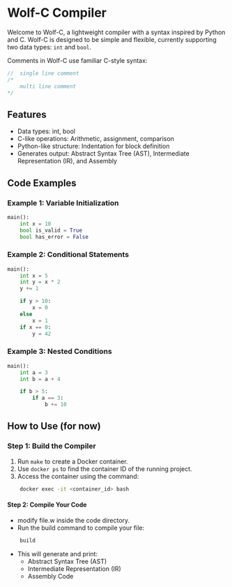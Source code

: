 
# Wolf-C Compiler

Welcome to Wolf-C, a lightweight compiler with a syntax inspired by Python and C. Wolf-C is designed to be simple and flexible, currently supporting two data types: `int` and `bool`.

Comments in Wolf-C use familiar C-style syntax:
```c
//  single line comment
/*
    multi line comment
*/
```

## Features
+ Data types: int, bool
+ C-like operations: Arithmetic, assignment, comparison
+ Python-like structure: Indentation for block definition
+ Generates output: Abstract Syntax Tree (AST), Intermediate Representation (IR), and Assembly

## Code Examples
### Example 1: Variable Initialization
```python
main():
    int x = 10
    bool is_valid = True
    bool has_error = False
```

### Example 2: Conditional Statements
```python
main():
    int x = 5
    int y = x * 2
    y += 1

    if y > 10:
        x = 0
    else
        x = 1
    if x == 0:
        y = 42
```

### Example 3: Nested Conditions
```python
main():
    int a = 3
    int b = a + 4

    if b > 5:
        if a == 3:
            b += 10
```

## How to Use (for now)
### Step 1: Build the Compiler
1. Run `make` to create a Docker container.
2. Use `docker ps` to find the container ID of the running project.
3. Access the container using the command:
```bash
    docker exec -it <container_id> bash
```
#### Step 2: Compile Your Code
+ modify file.w inside the code directory.
+ Run the build command to compile your file:
```bash
    build 
```

+ This will generate and print:
    + Abstract Syntax Tree (AST)
    + Intermediate Representation (IR)
    + Assembly Code